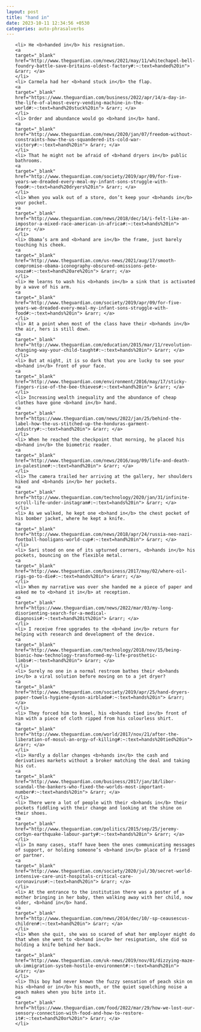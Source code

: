 ```yaml
---
layout: post
title: "hand in"
date: 2023-10-11 12:34:56 +0530
categories: auto-phrasalverbs
---
```

<ol>

    <li> He <b>handed in</b> his resignation.
    <a 
    target="_blank" 
    href="http://www.theguardian.com/news/2021/may/11/whitechapel-bell-foundry-battle-save-britains-oldest-factory#:~:text=handed%20in"> &rarr; </a>
    </li>
    <li> Carmela had her <b>hand stuck in</b> the flap.
    <a 
    target="_blank" 
    href="https://www.theguardian.com/business/2022/apr/14/a-day-in-the-life-of-almost-every-vending-machine-in-the-world#:~:text=hand%20stuck%20in"> &rarr; </a>
    </li>
    <li> Order and abundance would go <b>hand in</b> hand.
    <a 
    target="_blank" 
    href="http://www.theguardian.com/news/2020/jan/07/freedom-without-constraints-how-the-us-squandered-its-cold-war-victory#:~:text=hand%20in"> &rarr; </a>
    </li>
    <li> That he might not be afraid of <b>hand dryers in</b> public bathrooms.
    <a 
    target="_blank" 
    href="http://www.theguardian.com/society/2019/apr/09/for-five-years-we-dreaded-every-meal-my-infant-sons-struggle-with-food#:~:text=hand%20dryers%20in"> &rarr; </a>
    </li>
    <li> When you walk out of a store, don’t keep your <b>hands in</b> your pocket.
    <a 
    target="_blank" 
    href="http://www.theguardian.com/news/2018/dec/14/i-felt-like-an-impostor-a-mixed-race-american-in-africa#:~:text=hands%20in"> &rarr; </a>
    </li>
    <li> Obama’s arm and <b>hand are in</b> the frame, just barely touching his cheek.
    <a 
    target="_blank" 
    href="http://www.theguardian.com/us-news/2021/aug/17/smooth-compromise-obama-iconography-obscured-omissions-pete-souza#:~:text=hand%20are%20in"> &rarr; </a>
    </li>
    <li> He learns to wash his <b>hands in</b> a sink that is activated by a wave of his arm.
    <a 
    target="_blank" 
    href="http://www.theguardian.com/society/2019/apr/09/for-five-years-we-dreaded-every-meal-my-infant-sons-struggle-with-food#:~:text=hands%20in"> &rarr; </a>
    </li>
    <li> At a point when most of the class have their <b>hands in</b> the air, hers is still down.
    <a 
    target="_blank" 
    href="http://www.theguardian.com/education/2015/mar/11/revolution-changing-way-your-child-taught#:~:text=hands%20in"> &rarr; </a>
    </li>
    <li> But at night, it is so dark that you are lucky to see your <b>hand in</b> front of your face.
    <a 
    target="_blank" 
    href="http://www.theguardian.com/environment/2016/may/17/sticky-fingers-rise-of-the-bee-thieves#:~:text=hand%20in"> &rarr; </a>
    </li>
    <li> Increasing wealth inequality and the abundance of cheap clothes have gone <b>hand in</b> hand.
    <a 
    target="_blank" 
    href="https://www.theguardian.com/news/2022/jan/25/behind-the-label-how-the-us-stitched-up-the-honduras-garment-industry#:~:text=hand%20in"> &rarr; </a>
    </li>
    <li> When he reached the checkpoint that morning, he placed his <b>hand in</b> the biometric reader.
    <a 
    target="_blank" 
    href="http://www.theguardian.com/news/2016/aug/09/life-and-death-in-palestine#:~:text=hand%20in"> &rarr; </a>
    </li>
    <li> The camera trailed her arriving at the gallery, her shoulders hiked and <b>hands in</b> her pockets.
    <a 
    target="_blank" 
    href="http://www.theguardian.com/technology/2020/jan/31/infinite-scroll-life-under-instagram#:~:text=hands%20in"> &rarr; </a>
    </li>
    <li> As we walked, he kept one <b>hand in</b> the chest pocket of his bomber jacket, where he kept a knife.
    <a 
    target="_blank" 
    href="http://www.theguardian.com/news/2018/apr/24/russia-neo-nazi-football-hooligans-world-cup#:~:text=hand%20in"> &rarr; </a>
    </li>
    <li> Sari stood on one of its upturned corners, <b>hands in</b> his pockets, bouncing on the flexible metal.
    <a 
    target="_blank" 
    href="http://www.theguardian.com/business/2017/may/02/where-oil-rigs-go-to-die#:~:text=hands%20in"> &rarr; </a>
    </li>
    <li> When my narrative was over she handed me a piece of paper and asked me to <b>hand it in</b> at reception.
    <a 
    target="_blank" 
    href="https://www.theguardian.com/news/2022/mar/03/my-long-disorienting-search-for-a-medical-diagnosis#:~:text=hand%20it%20in"> &rarr; </a>
    </li>
    <li> I receive free upgrades to the <b>hand in</b> return for helping with research and development of the device.
    <a 
    target="_blank" 
    href="http://www.theguardian.com/technology/2018/nov/15/being-bionic-how-technology-transformed-my-life-prosthetic-limbs#:~:text=hand%20in"> &rarr; </a>
    </li>
    <li> Surely no one in a normal restroom bathes their <b>hands in</b> a viral solution before moving on to a jet dryer?
    <a 
    target="_blank" 
    href="http://www.theguardian.com/society/2019/apr/25/hand-dryers-paper-towels-hygiene-dyson-airblade#:~:text=hands%20in"> &rarr; </a>
    </li>
    <li> They forced him to kneel, his <b>hands tied in</b> front of him with a piece of cloth ripped from his colourless shirt.
    <a 
    target="_blank" 
    href="http://www.theguardian.com/world/2017/nov/21/after-the-liberation-of-mosul-an-orgy-of-killing#:~:text=hands%20tied%20in"> &rarr; </a>
    </li>
    <li> Hardly a dollar changes <b>hands in</b> the cash and derivatives markets without a broker matching the deal and taking his cut.
    <a 
    target="_blank" 
    href="http://www.theguardian.com/business/2017/jan/18/libor-scandal-the-bankers-who-fixed-the-worlds-most-important-number#:~:text=hands%20in"> &rarr; </a>
    </li>
    <li> There were a lot of people with their <b>hands in</b> their pockets fiddling with their change and looking at the shine on their shoes.
    <a 
    target="_blank" 
    href="http://www.theguardian.com/politics/2015/sep/25/jeremy-corbyn-earthquake-labour-party#:~:text=hands%20in"> &rarr; </a>
    </li>
    <li> In many cases, staff have been the ones communicating messages of support, or holding someone’s <b>hand in</b> place of a friend or partner.
    <a 
    target="_blank" 
    href="http://www.theguardian.com/society/2020/jul/30/secret-world-intensive-care-unit-hospitals-critical-care-coronavirus#:~:text=hand%20in"> &rarr; </a>
    </li>
    <li> At the entrance to the institution there was a poster of a mother bringing in her baby, then walking away with her child, now older, <b>hand in</b> hand.
    <a 
    target="_blank" 
    href="http://www.theguardian.com/news/2014/dec/10/-sp-ceausescus-children#:~:text=hand%20in"> &rarr; </a>
    </li>
    <li> When she quit, she was so scared of what her employer might do that when she went to <b>hand in</b> her resignation, she did so holding a knife behind her back.
    <a 
    target="_blank" 
    href="http://www.theguardian.com/uk-news/2019/nov/01/dizzying-maze-uk-immigration-system-hostile-environment#:~:text=hand%20in"> &rarr; </a>
    </li>
    <li> This boy had never known the fuzzy sensation of peach skin on his <b>hand or in</b> his mouth, or the quiet squelching noise a peach makes when you bite into it.
    <a 
    target="_blank" 
    href="https://www.theguardian.com/food/2022/mar/29/how-we-lost-our-sensory-connection-with-food-and-how-to-restore-it#:~:text=hand%20or%20in"> &rarr; </a>
    </li>
